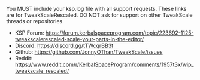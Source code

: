 You MUST include your ksp.log file with all support requests. These links are for TweakScaleRescaled. DO NOT ask for support on other TweakScale threads or repositories.

* KSP Forum: https://forum.kerbalspaceprogram.com/topic/223692-1125-tweakscalerescaled-scale-your-parts-in-the-editor/
* Discord: https://discord.gg/tTWcqrBB3t
* Github: https://github.com/JonnyOThan/TweakScale/issues
* Reddit: https://www.reddit.com/r/KerbalSpaceProgram/comments/1957t3x/wip_tweakscale_rescaled/
